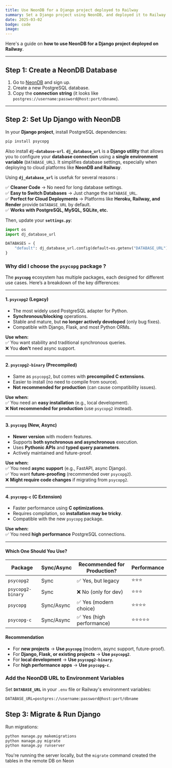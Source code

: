 ```yaml
---
title: Use NeonDB for a Django project deployed to Railway
summary: Set a Django project using NeonDB, and deployed it to Railway
date: 2025-03-02
badge: code
image:
---
```


Here's a guide on **how to use NeonDB for a Django project deployed on Railway**.

---

## **Step 1: Create a NeonDB Database**
1. Go to [NeonDB](https://neon.tech/) and sign up.
2. Create a new PostgreSQL database.
3. Copy the **connection string** (it looks like `postgres://username:password@host:port/dbname`).

---

## **Step 2: Set Up Django with NeonDB**
In your **Django project**, install PostgreSQL dependencies:
```sh
pip install psycopg
```

Also install **`dj-database-url`**. **`dj_database_url`** is a **Django utility** that allows you to configure your **database connection** using a **single environment variable** (`DATABASE_URL`). It simplifies database settings, especially when deploying to cloud platforms like **NeonDB and Railway**.

Using **`dj_database_url`** is usefuk for several reasons :

✅ **Cleaner Code** → No need for long database settings.  
✅ **Easy to Switch Databases** → Just change the `DATABASE_URL`.  
✅ **Perfect for Cloud Deployments** → Platforms like **Heroku, Railway, and Render** provide `DATABASE_URL` by default.  
✅ **Works with PostgreSQL, MySQL, SQLite, etc.**  

Then, update your **`settings.py`**:

```python
import os
import dj_database_url

DATABASES = {
    "default": dj_database_url.config(default=os.getenv("DATABASE_URL"))
}
```

### Why did I choose the `psycopg` package ?

The **`psycopg`** ecosystem has multiple packages, each designed for different use cases. Here’s a breakdown of the key differences:

---

#### **1. `psycopg2` (Legacy)**
- The most widely used PostgreSQL adapter for Python.
- **Synchronous/blocking** operations.
- Stable and mature, but **no longer actively developed** (only bug fixes).
- Compatible with Django, Flask, and most Python ORMs.

**Use when:**  
✅ You want stability and traditional synchronous queries.  
❌ You **don't** need async support.

---

#### **2. `psycopg2-binary` (Precompiled)**
- Same as `psycopg2`, but comes with **precompiled C extensions**.
- Easier to install (no need to compile from source).
- **Not recommended for production** (can cause compatibility issues).

**Use when:**  
✅ You need an **easy installation** (e.g., local development).  
❌ **Not recommended for production** (use `psycopg2` instead).

---

#### **3. `psycopg` (New, Async)**
- **Newer version** with modern features.
- Supports **both synchronous and asynchronous** execution.
- Uses **Pythonic APIs** and **typed query parameters**.
- Actively maintained and future-proof.

**Use when:**  
✅ You need **async support** (e.g., FastAPI, async Django).  
✅ You want **future-proofing** (recommended over `psycopg2`).  
❌ **Might require code changes** if migrating from `psycopg2`.

---

#### **4. `psycopg-c` (C Extension)**
- Faster performance using **C optimizations**.
- Requires compilation, so **installation may be tricky**.
- Compatible with the new `psycopg` package.


**Use when:**  
✅ You need **high performance** PostgreSQL connections.

---

#### **Which One Should You Use?**
| Package              | Sync/Async | Recommended for Production? | Performance |
|----------------------|-----------|----------------------------|-------------|
| `psycopg2`          | Sync      | ✅ Yes, but legacy         | ⭐⭐⭐       |
| `psycopg2-binary`   | Sync      | ❌ No (only for dev)       | ⭐⭐⭐       |
| `psycopg`           | Sync/Async| ✅ Yes (modern choice)     | ⭐⭐⭐⭐      |
| `psycopg-c`         | Sync/Async| ✅ Yes (high performance)  | ⭐⭐⭐⭐⭐     |

#### **Recommendation**
- For **new projects** → **Use `psycopg`** (modern, async support, future-proof).
- For **Django, Flask, or existing projects** → **Use `psycopg2`**.
- For **local development** → **Use `psycopg2-binary`**.
- For **high performance apps** → **Use `psycopg-c`**.


### **Add the NeonDB URL to Environment Variables**
Set **`DATABASE_URL`** in your `.env` file or Railway's environment variables:
```
DATABASE_URL=postgres://username:password@host:port/dbname
```

## **Step 3: Migrate & Run Django**
Run migrations:
```sh
python manage.py makemigrations
python manage.py migrate
python manage.py runserver
```

You're running the server locally, but the `migrate` command created the tables in the remote DB on Neon
